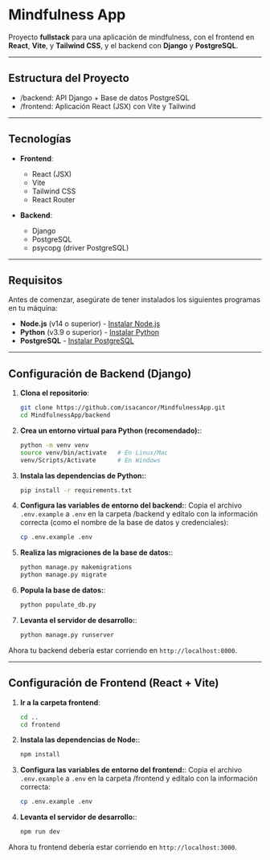 # Mindfulness App

Proyecto **fullstack** para una aplicación de mindfulness, con el frontend en **React**, **Vite**, y **Tailwind CSS**, y el backend con **Django** y **PostgreSQL**.

---

## Estructura del Proyecto

- /backend: API Django + Base de datos PostgreSQL
- /frontend: Aplicación React (JSX) con Vite y Tailwind

---

## Tecnologías

- **Frontend**:

  - React (JSX)
  - Vite
  - Tailwind CSS
  - React Router

- **Backend**:
  - Django
  - PostgreSQL
  - psycopg (driver PostgreSQL)

---

## Requisitos

Antes de comenzar, asegúrate de tener instalados los siguientes programas en tu máquina:

- **Node.js** (v14 o superior) - [Instalar Node.js](https://nodejs.org)
- **Python** (v3.9 o superior) - [Instalar Python](https://www.python.org)
- **PostgreSQL** - [Instalar PostgreSQL](https://www.postgresql.org/download/)

---

## Configuración de Backend (Django)

1. **Clona el repositorio**:

   ```bash
   git clone https://github.com/isacancor/MindfulnessApp.git
   cd MindfulnessApp/backend
   ```

2. **Crea un entorno virtual para Python (recomendado):**:

   ```bash
   python -m venv venv
   source venv/bin/activate   # En Linux/Mac
   venv/Scripts/Activate      # En Windows
   ```

3. **Instala las dependencias de Python:**:

   ```bash
   pip install -r requirements.txt
   ```

4. **Configura las variables de entorno del backend:**:
   Copia el archivo `.env.example` a `.env` en la carpeta /backend y edítalo con la información correcta (como el nombre de la base de datos y credenciales):

   ```bash
   cp .env.example .env
   ```

5. **Realiza las migraciones de la base de datos:**:

   ```bash
   python manage.py makemigrations
   python manage.py migrate
   ```

6. **Popula la base de datos:**:

   ```bash
   python populate_db.py
   ```

7. **Levanta el servidor de desarrollo:**:

   ```bash
   python manage.py runserver
   ```

Ahora tu backend debería estar corriendo en `http://localhost:8000`.

---

## Configuración de Frontend (React + Vite)

1. **Ir a la carpeta frontend**:

   ```bash
   cd ..
   cd frontend
   ```

2. **Instala las dependencias de Node:**:

   ```bash
   npm install
   ```

3. **Configura las variables de entorno del frontend:**:
   Copia el archivo `.env.example` a `.env` en la carpeta /frontend y edítalo con la información correcta:

   ```bash
   cp .env.example .env
   ```

4. **Levanta el servidor de desarrollo:**:

   ```bash
   npm run dev
   ```

Ahora tu frontend debería estar corriendo en `http://localhost:3000`.
